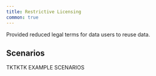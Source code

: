```yaml
---
title: Restrictive Licensing
common: true
---
```


Provided reduced legal terms for data users to reuse data.

## Scenarios

TKTKTK EXAMPLE SCENARIOS

